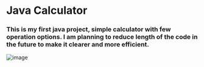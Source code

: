# Java Calculator

### This is my first java project, simple calculator with few operation options. I am planning to reduce length of the code in the future to make it clearer and more efficient.

![image](https://github.com/przemekdomagala/Java_Calculator/assets/115444497/aa630bfd-168b-4f59-abfa-ab58e8d36ecd)
